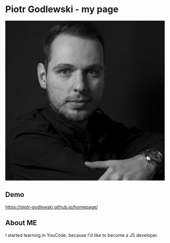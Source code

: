 # Piotr Godlewski - my page

![Piotr](images/photo.jpg)

## Demo

https://piotr-godlewski.github.io/homepage/

## About ME

I started learning in YouCode, because I'd like to become a JS developer.
